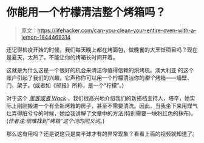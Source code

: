 # 你能用一个柠檬清洁整个烤箱吗？

> 原文：<https://lifehacker.com/can-you-clean-your-entire-oven-with-a-lemon-1844469314>

还记得检疫开始的时候，我们每天晚上都在烤面包，做晚餐的大烹饪项目吗？现在是夏天，太热了，不能让你的烤箱长时间开着。

这就是为什么这是一个很好的机会来清洁你值得信赖的烘烤机。澳大利亚 的这个账户引起了我们的兴趣，它声称你可以用一个柠檬清洁你的*整个*烤箱——墙壁、门、架子。(或者如《邮报》所称，是一个“柠檬”。)



对于这个 [*黑客或者 Wack*](https://lifehacker.com/c/video/hack-or-wack) ，我们很高兴地介绍我们的新搭档主持人，塔辛，她实际上刚刚搬进一个有全新烤箱的房子，甚至不需要清洗。因此，当我坐下来用煤气灶弄得脏兮兮的时候，她给我讲解了文章中的方法(特别需要一块粉红色的抹布)。(*作者注:很难找到“烤箱”这个词的同义词。*)

那么这有用吗？还是说这只是南半球才有的异常现象？看看上面的视频就知道了。